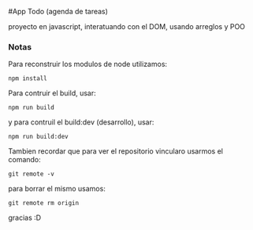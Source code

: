 #App Todo (agenda de tareas)

proyecto en javascript, interatuando con el DOM, usando arreglos y POO

### Notas

Para reconstruir los modulos de node utilizamos:
```
npm install
```
Para contruir el build, usar:
```
npm run build
```
y para contruil el build:dev (desarrollo), usar:
```
npm run build:dev
```
Tambien recordar que para ver el repositorio vincularo usarmos el comando:
```
git remote -v
```
para borrar el mismo usamos:
```
git remote rm origin
```
gracias :D